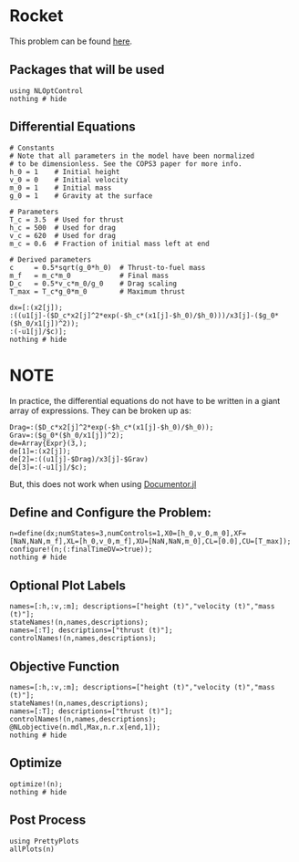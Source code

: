 # Rocket

This problem can be found [here](https://github.com/JuliaOpt/juliaopt-notebooks/blob/master/notebooks/JuMP-Rocket.ipynb).

## Packages that will be used
```@example Rocket
using NLOptControl
nothing # hide
```

## Differential Equations
```@example Rocket
# Constants
# Note that all parameters in the model have been normalized
# to be dimensionless. See the COPS3 paper for more info.
h_0 = 1    # Initial height
v_0 = 0    # Initial velocity
m_0 = 1    # Initial mass
g_0 = 1    # Gravity at the surface

# Parameters
T_c = 3.5  # Used for thrust
h_c = 500  # Used for drag
v_c = 620  # Used for drag
m_c = 0.6  # Fraction of initial mass left at end

# Derived parameters
c     = 0.5*sqrt(g_0*h_0)  # Thrust-to-fuel mass
m_f   = m_c*m_0            # Final mass
D_c   = 0.5*v_c*m_0/g_0    # Drag scaling
T_max = T_c*g_0*m_0        # Maximum thrust

dx=[:(x2[j]);
:((u1[j]-($D_c*x2[j]^2*exp(-$h_c*(x1[j]-$h_0)/$h_0)))/x3[j]-($g_0*($h_0/x1[j])^2));
:(-u1[j]/$c)];
nothing # hide
```

# NOTE
In practice, the differential equations do not have to be written in a giant array of expressions. They can be broken up as:
```@example Rocket
Drag=:($D_c*x2[j]^2*exp(-$h_c*(x1[j]-$h_0)/$h_0));
Grav=:($g_0*($h_0/x1[j])^2);
de=Array{Expr}(3,);
de[1]=:(x2[j]);
de[2]=:((u1[j]-$Drag)/x3[j]-$Grav)
de[3]=:(-u1[j]/$c);
```
But, this does not work when using [Documentor.jl](https://github.com/JuliaDocs/Documenter.jl/issues/521)

## Define and Configure the Problem:
```@example Rocket
n=define(dx;numStates=3,numControls=1,X0=[h_0,v_0,m_0],XF=[NaN,NaN,m_f],XL=[h_0,v_0,m_f],XU=[NaN,NaN,m_0],CL=[0.0],CU=[T_max]);
configure!(n;(:finalTimeDV=>true));
nothing # hide
```
## Optional Plot Labels
```@example Rocket
names=[:h,:v,:m]; descriptions=["height (t)","velocity (t)","mass (t)"];
stateNames!(n,names,descriptions);
names=[:T]; descriptions=["thrust (t)"];
controlNames!(n,names,descriptions);
```

## Objective Function
```@example Rocket
names=[:h,:v,:m]; descriptions=["height (t)","velocity (t)","mass (t)"];
stateNames!(n,names,descriptions);
names=[:T]; descriptions=["thrust (t)"];
controlNames!(n,names,descriptions);
@NLobjective(n.mdl,Max,n.r.x[end,1]);
nothing # hide
```

## Optimize
```@example Rocket
optimize!(n);
nothing # hide
```

## Post Process
```@example Rocket
using PrettyPlots
allPlots(n)
```
